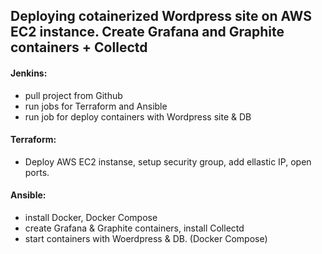 ## Deploying cotainerized Wordpress site on AWS EC2 instance. Create Grafana and Graphite containers + Collectd

#### Jenkins: 
- pull project from Github
- run jobs for Terraform and Ansible
- run job for deploy containers with Wordpress site & DB
#### Terraform: 
- Deploy AWS EC2 instanse, setup security group, add ellastic IP, open ports.
#### Ansible: 
- install Docker, Docker Compose
- create Grafana & Graphite containers, install Collectd
- start containers with Woerdpress & DB. (Docker Compose)
